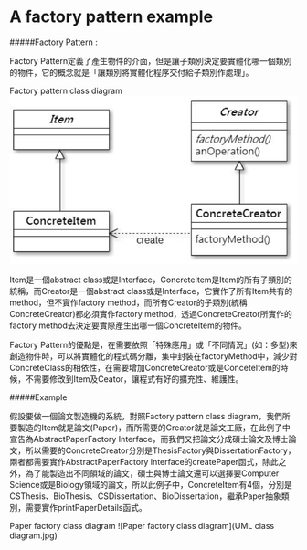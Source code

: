 A factory pattern example
=============

#####Factory Pattern :

Factory Pattern定義了產生物件的介面，但是讓子類別決定要實體化哪一個類別的物件，它的概念就是「讓類別將實體化程序交付給子類別作處理」。

Factory pattern class diagram
![Factory pattern class diagram](basic.png)

Item是一個abstract class或是Interface，ConcreteItem是Item的所有子類別的統稱，而Creator是一個abstract class或是Interface，它實作了所有Item共有的method，但不實作factory method，而所有Creator的子類別(統稱ConcreteCreator)都必須實作factory method，透過ConcreteCreator所實作的factory method去決定要實際產生出哪一個ConcreteItem的物件。

Factory Pattern的優點是，在需要依照「特殊應用」或「不同情況」(如：多型)來創造物件時，可以將實體化的程式碼分離，集中封裝在factoryMethod中，減少對ConcreteClass的相依性，在需要增加ConcreteCreator或是ConceteItem的時候，不需要修改到Item及Ceator，讓程式有好的擴充性、維護性。

#####Example

假設要做一個論文製造機的系統，對照Factory pattern class diagram，我們所要製造的Item就是論文(Paper)，而所需要的Creator就是論文工廠，在此例子中宣告為AbstractPaperFactory Interface，而我們又把論文分成碩士論文及博士論文，所以需要的ConcreteCreator分別是ThesisFactory與DissertationFactory，兩者都需要實作AbstractPaperFactory Interface的createPaper函式，除此之外，為了能製造出不同領域的論文，碩士與博士論文還可以選擇要Computer Science或是Biology領域的論文，所以此例子中，ConcreteItem有4個，分別是CSThesis、BioThesis、CSDissertation、BioDissertation，繼承Paper抽象類別，需要實作printPaperDetails函式。

Paper factory class diagram
![Paper factory class diagram](UML class diagram.jpg)
